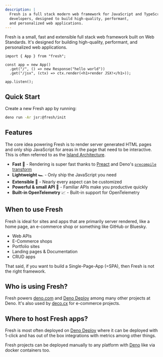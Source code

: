 ```yaml
---
description: |
  Fresh is a full stack modern web framework for JavaScript and TypeScript
  developers, designed to build high-quality, performant,
  and personalized web applications.
---
```


Fresh is a small, fast and extensible full stack web framework built on Web
Standards. It's designed for building high-quality, performant, and personalized
web applications.

```tsx main.tsx
import { App } from "fresh";

const app = new App()
  .get("/", () => new Response("hello world"))
  .get("/jsx", (ctx) => ctx.render(<h1>render JSX!</h1>));

app.listen();
```

## Quick Start

Create a new Fresh app by running:

```sh Terminal
deno run -Ar jsr:@fresh/init
```

## Features

The core idea powering Fresh is to render server generated HTML pages and only
ship JavaScript for areas in the page that need to be interactive. This is often
referred to as the
[Island Architecture](https://jasonformat.com/islands-architecture).

- **Fast** 🚀 - Rendering is super fast thanks to [Preact][preact] and Deno's
  [`precompile` transform](https://docs.deno.com/runtime/reference/jsx/#jsx-precompile-transform)
- **Lightweight** 🏎️ - Only ship the JavaScript you need
- **Extensible** 🧩 - Nearly every aspect can be customized
- **Powerful & small API** 🤗 - Familiar APIs make you productive quickly
- **Built-in OpenTelemetry** 📈 - Built-in support for OpenTelemetry

## When to use Fresh

Fresh is ideal for sites and apps that are primarily server rendered, like a
home page, an e-commerce shop or something like GitHub or Bluesky.

- Web APIs
- E-Commerce shops
- Portfolio sites
- Landing pages & Documentation
- CRUD apps

That said, if you want to build a Single-Page-App (=SPA), then Fresh is not the
right framework.

## Who is using Fresh?

Fresh powers [deno.com](https://deno.com) and [Deno Deploy][deno-deploy] among
many other projects at Deno. It's also used by [deco.cx](https://deco.cx/) for
e-commerce projects.

## Where to host Fresh apps?

Fresh is most often deployed on [Deno Deploy][deno-deploy] where it can be
deployed with 1-click and has out of the box integrations with metrics among
other things.

Fresh projects can be deployed manually to any platform with [Deno][deno] like
via docker containers too.

[preact]: https://preactjs.com
[deno]: https://deno.com
[deno-deploy]: https://deno.com/deploy
